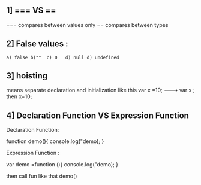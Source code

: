 ## 1] === VS ==

=== compares between values only
== compares between types

## 2] False values :

    a) false b)""  c) 0   d) null d) undefined

## 3] hoisting 
  
  means separate declaration and initialization like this 
  var x =10; ---> var x ; then x=10;

## 4] Declaration Function VS Expression Function
  Declaration Function:

function demo(){
    console.log("demo);
}


Expression Function :

var demo =function (){
    console.log("demo);
}

then call fun like that demo()